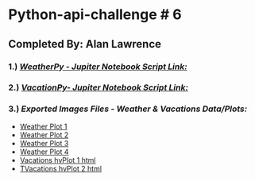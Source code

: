 # Python-api-challenge # 6 <br>
## **Completed By: Alan Lawrence** <br>
### 1.) ***[WeatherPy - Jupiter Notebook Script Link:](https://github.com/AlanBigData/python-api-challenge/blob/main/api_prj_files/WeatherPy-alan.ipynb)***<br>

### 2.) ***[VacationPy- Jupiter Notebook Script Link:](https://github.com/AlanBigData/python-api-challenge/blob/main/api_prj_files/VacationPy-alan.ipynb)***<br>

### 3.) ***Exported Images Files - Weather & Vacations Data/Plots:***
-  [Weather Plot 1](https://github.com/AlanBigData/python-api-challenge/blob/main/output_data/Fig1.png)<br>
-  [Weather Plot 2](https://github.com/AlanBigData/python-api-challenge/blob/main/output_data/Fig2.png)<br>
-  [Weather Plot 3](https://github.com/AlanBigData/python-api-challenge/blob/main/output_data/Fig3.png)<br>
-  [Weather Plot 4](https://github.com/AlanBigData/python-api-challenge/blob/main/output_data/Fig4.png)<br>
-  [Vacations hvPlot 1 html](https://github.com/AlanBigData/python-api-challenge/blob/main/output_data/City_HvPlot_Fig1.html)<br>
-  [TVacations hvPlot 2 html](https://github.com/AlanBigData/python-api-challenge/blob/main/output_data/City_HvPlot_Fig2.html)<br>